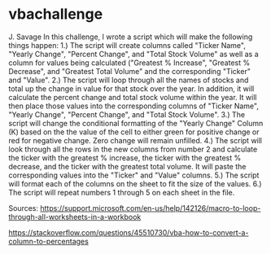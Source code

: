 # vbachallenge
J. Savage
In this challenge, I wrote a script which will make the following things happen:
    1.) The script will create columns called "Ticker Name", "Yearly Change", "Percent Change", and "Total Stock Volume" as well as a column for values being calculated ("Greatest % Increase", "Greatest % Decrease", and "Greatest Total Volume" and the corresponding "Ticker" and "Value".
    2.) The script will loop through all the names of stocks and total up the change in value for that stock over the year. In addition, it will calculate the percent change and total stock volume within the year. It will then place those values into the corresponding columns of "Ticker Name", "Yearly Change", "Percent Change", and "Total Stock Volume".
    3.) The script will change the conditional formatting of the "Yearly Change" Column (K) based on the the value of the cell to either green for positive change or red for negative change. Zero change will remain unfilled.
    4.) The script will look through all the rows in the new columns from number 2 and calculate the ticker with the greatest % increase, the ticker with the greatest % decrease, and the ticker with the greatest total volume. It will paste the corresponding values into the "Ticker" and "Value" columns.
    5.) The script will format each of the columns on the sheet to fit the size of the values.
    6.) The script will repeat numbers 1 through 5 on each sheet in the file.
    
Sources:
https://support.microsoft.com/en-us/help/142126/macro-to-loop-through-all-worksheets-in-a-workbook

https://stackoverflow.com/questions/45510730/vba-how-to-convert-a-column-to-percentages
